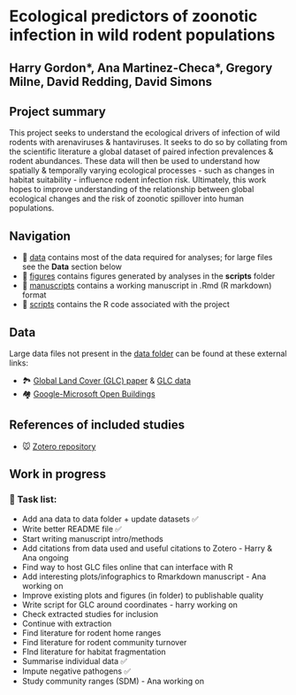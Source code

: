 # Ecological predictors of zoonotic infection in wild rodent populations

## Harry Gordon*, Ana Martinez-Checa*, Gregory Milne, David Redding, David Simons

## Project summary

This project seeks to understand the ecological drivers of infection of wild rodents with arenaviruses & hantaviruses. It seeks to do so by collating from the scientific literature a global dataset of paired infection prevalences & rodent abundances. These data will then be used to understand how spatially & temporally varying ecological processes - such as changes in habitat suitability - influence rodent infection risk. Ultimately, this work hopes to improve understanding of the relationship between global ecological changes and the risk of zoonotic spillover into human populations.

## Navigation

-   📁 [data](https://github.com/BioDivHealth/rodent-zoonoses/tree/main/data) contains most of the data required for analyses; for large files see the **Data** section below
-   📁 [figures](https://github.com/BioDivHealth/rodent-zoonoses/tree/main/figures) contains figures generated by analyses in the **scripts** folder
-   📁 [manuscripts](https://github.com/BioDivHealth/rodent-zoonoses/tree/main/manuscripts) contains a working manuscript in .Rmd (R markdown) format
-   📁 [scripts](https://github.com/BioDivHealth/rodent-zoonoses/tree/main/scripts) contains the R code associated with the project

## Data

Large data files not present in the [data folder](https://github.com/BioDivHealth/rodent-zoonoses/tree/main/data) can be found at these external links:

-   🏞 [Global Land Cover (GLC) paper](https://zenodo.org/records/8239305) & [GLC data](https://drive.google.com/drive/folders/1OV0b5o-q2oBhXL1xuOkjF6lKHf8MNXhJ?usp=drive_link)
-   🏘 [Google-Microsoft Open Buildings](https://beta.source.coop/vida/google-microsoft-open-buildings/)

## References of included studies

-   🐭 [Zotero repository](https://www.zotero.org/groups/5615047/rodent-zoonoses)

## Work in progress

### :wrench: Task list:

-   Add ana data to data folder + update datasets :white_check_mark:
-   Write better README file :white_check_mark:
-   Start writing manuscript intro/methods
-   Add citations from data used and useful citations to Zotero - Harry & Ana ongoing
-   Find way to host GLC files online that can interface with R
-   Add interesting plots/infographics to Rmarkdown manuscript - Ana working on
-   Improve existing plots and figures (in folder) to publishable quality
-   Write script for GLC around coordinates - harry working on
-   Check extracted studies for inclusion
-   Continue with extraction
-   Find literature for rodent home ranges
-   Find literature for rodent community turnover
-   FInd literature for habitat fragmentation
-   Summarise individual data :white_check_mark:
-   Impute negative pathogens :white_check_mark:
-   Study community ranges (SDM) - Ana working on
